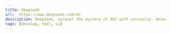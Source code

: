 ```yaml
---
title: deepseek
url:  https://www.deepseek.com/en
description: DeepSeek, unravel the mystery of AGI with curiosity. Answer the essential question with long-termism.
tags: [develop, tool, ai]
---
```

